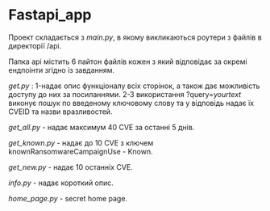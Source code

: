 # Fastapi_app

Проект складається з *main.py*, в якому викликаються роутери з файлів в директорії /api.

Папка api містить 6 пайтон файлів кожен з який відповідає за окремі ендпоінти згідно із завданням.

*get.py* : 1-надає опис функціоналу всіх сторінок, а також дає можливість доступу до них за посиланнями. 
           2-З використання ?query=*yourtext* виконує пошук по введеному ключовому слову та у відповідь надає їх CVEID та назви вразливостей.

*get_all.py* - надає максимум 40 CVE за останні 5 днів.

*get_known.py* - надає до 10 CVE з ключем knownRansomwareCampaignUse - Known.

*get_new.py* - надає 10 останніх CVE.

*info.py* - надає короткий опис.

*home_page.py* - secret home page.

